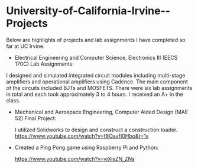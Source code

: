 # University-of-California-Irvine--Projects
Below are highlights of projects and lab assignments I have completed so far at UC Irvine.

- Electrical Engineering and Computer Science, Electronics III (EECS 170C) Lab Assignments:
  
I designed and simulated integrated circuit modules including multi-stage amplifiers and operational amplifiers using Cadence. The main component of the circuits included BJTs and MOSFETS. There were six lab assignments in total and each took approximately 3 to 4 hours. I received an A+ in the class.

- Mechanical and Aerospace Engineering, Computer Aided Design (MAE 52) Final Project:
  
  I utilized Solidworks to design and construct a construction loader. 
  https://www.youtube.com/watch?v=f8OavfI0Hbo&t=1s

- Created a Ping Pong game using Raspberry Pi and Python:
  
   https://www.youtube.com/watch?v=vjXisZN_ZNs


